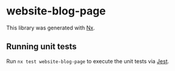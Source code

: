 # website-blog-page

This library was generated with [Nx](https://nx.dev).

## Running unit tests

Run `nx test website-blog-page` to execute the unit tests via [Jest](https://jestjs.io).
